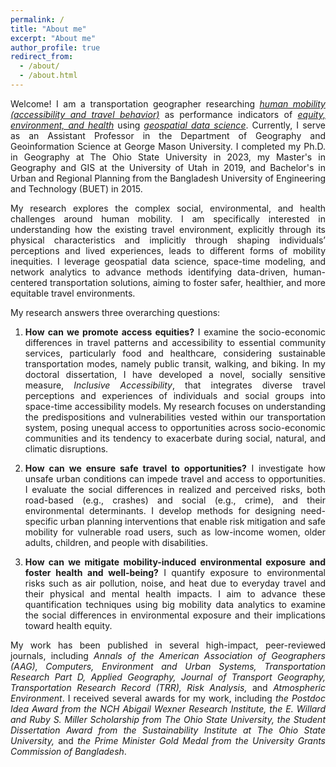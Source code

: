 ```yaml
---
permalink: /
title: "About me"
excerpt: "About me"
author_profile: true
redirect_from:
  - /about/
  - /about.html
---
```

<p align="justify"> Welcome! I am a transportation geographer researching <i><u>human mobility (accessibility and travel behavior)</u></i> as performance indicators of <u><i>equity, environment, and health</i></u> using <u><i>geospatial data science</i></u>. Currently, I serve as an Assistant Professor in the Department of Geography and Geoinformation Science at George Mason University. I completed my Ph.D. in Geography at The Ohio State University in 2023, my Master's in Geography and GIS at the University of Utah in 2019, and Bachelor's in Urban and Regional Planning from the Bangladesh University of Engineering and Technology (BUET) in 2015.</p>


<p align="justify"> My research explores the complex social, environmental, and health challenges around human mobility. I am specifically interested in understanding how the existing travel environment, explicitly through its physical characteristics and implicitly through shaping individuals’ perceptions and lived experiences, leads to different forms of mobility inequities. I leverage geospatial data science, space-time modeling, and network analytics to advance methods identifying data-driven, human-centered transportation solutions, aiming to foster safer, healthier, and more equitable travel environments.</p>


<p align="justify">My research answers three overarching questions:</p>


1.	<p align="justify"><b>How can we promote access equities?</b> I examine the socio-economic differences in travel patterns and accessibility to essential community services, particularly food and healthcare, considering sustainable transportation modes, namely public transit, walking, and biking. In my doctoral dissertation, I have developed a novel, socially sensitive measure, <i>Inclusive Accessibility</i>, that integrates diverse travel perceptions and experiences of individuals and social groups into space-time accessibility models. My research focuses on understanding the predispositions and vulnerabilities vested within our transportation system, posing unequal access to opportunities across socio-economic communities and its tendency to exacerbate during social, natural, and climatic disruptions.</p>


2.	<p align="justify"><b>How can we ensure safe travel to opportunities?</b> I investigate how unsafe urban conditions can impede travel and access to opportunities. I evaluate the social differences in realized and perceived risks, both road-based (e.g., crashes) and social (e.g., crime), and their environmental determinants. I develop methods for designing need-specific urban planning interventions that enable risk mitigation and safe mobility for vulnerable road users, such as low-income women, older adults, children, and people with disabilities.</p>


3.	<p align="justify"><b>How can we mitigate mobility-induced environmental exposure and foster health and well-being?</b> I quantify exposure to environmental risks such as air pollution, noise, and heat due to everyday travel and their physical and mental health impacts. I aim to advance these quantification techniques using big mobility data analytics to examine the social differences in environmental exposure and their implications toward health equity.</p>


<p align="justify"> My work has been published in several high-impact, peer-reviewed journals, including <i>Annals of the American Association of Geographers (AAG), Computers, Environment and Urban Systems, Transportation Research Part D, Applied Geography, Journal of Transport Geography, Transportation Research Record (TRR), Risk Analysis,</i> and <i>Atmospheric Environment</i>. I received several awards for my work, including <i>the Postdoc Idea Award from the NCH Abigail Wexner Research Institute, the E. Willard and Ruby S. Miller Scholarship from The Ohio State University, the Student Dissertation Award from the Sustainability Institute at The Ohio State University,</i> and <i>the Prime Minister Gold Medal from the University Grants Commission of Bangladesh</i>.</p>

